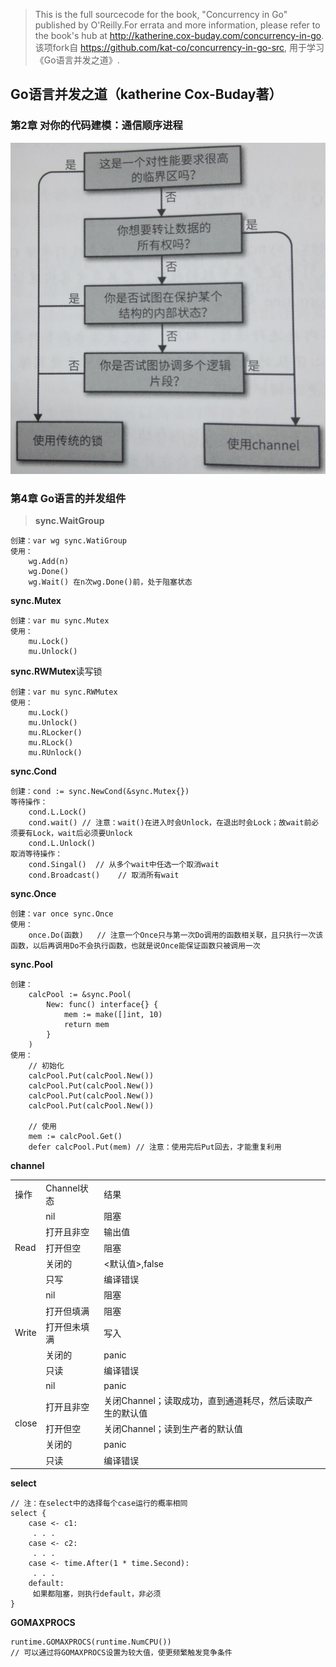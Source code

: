 > This is the full sourcecode for the book, "Concurrency in Go" published by O'Reilly.For errata and more information, please refer to the book's hub at http://katherine.cox-buday.com/concurrency-in-go. 该项fork自 https://github.com/kat-co/concurrency-in-go-src, 用于学习《Go语言并发之道》.

## Go语言并发之道（katherine Cox-Buday著）

### 第2章   对你的代码建模：通信顺序进程
![Channel与Mutex的选择](./learn/data/imgs/ChannelOrMutex.png)


### 第4章   Go语言的并发组件

> **sync.WaitGroup**
``` golang
创建：var wg sync.WatiGroup
使用：
    wg.Add(n)
    wg.Done() 
    wg.Wait() 在n次wg.Done()前，处于阻塞状态
```

**sync.Mutex**
``` golang
创建：var mu sync.Mutex
使用：
    mu.Lock()
    mu.Unlock()
```

**sync.RWMutex**读写锁
``` golang
创建：var mu sync.RWMutex
使用：
    mu.Lock()
    mu.Unlock()
    mu.RLocker()
    mu.RLock()
    mu.RUnlock()
```

**sync.Cond**
``` golang
创建：cond := sync.NewCond(&sync.Mutex{})
等待操作：
    cond.L.Lock()
    cond.wait() // 注意：wait()在进入时会Unlock，在退出时会Lock；故wait前必须要有Lock，wait后必须要Unlock
    cond.L.Unlock()
取消等待操作：
    cond.Singal()  // 从多个wait中任选一个取消wait
    cond.Broadcast()    // 取消所有wait 
```

**sync.Once**
``` golang
创建：var once sync.Once
使用：
    once.Do(函数)   // 注意一个Once只与第一次Do调用的函数相关联，且只执行一次该函数，以后再调用Do不会执行函数，也就是说Once能保证函数只被调用一次
```

**sync.Pool**
``` golang
创建：
    calcPool := &sync.Pool(
        New: func() interface{} {
            mem := make([]int, 10)
            return mem
        }
    )
使用：
    // 初始化
    calcPool.Put(calcPool.New())
    calcPool.Put(calcPool.New())
    calcPool.Put(calcPool.New())
    calcPool.Put(calcPool.New())

    // 使用
    mem := calcPool.Get()
    defer calcPool.Put(mem) // 注意：使用完后Put回去，才能重复利用
```

**channel**

<table>
    <tr>
        <td>操作</td>
        <td>Channel状态</td>
        <td>结果</td>
    </tr>
    <tr>
        <td rowspan=6>Read</td>
    </tr>
    <tr>
        <td>nil</td>
        <td>阻塞</td>
    </tr>
    <tr>
        <td>打开且非空</td>
        <td>输出值</td>
    </tr>
    <tr>
        <td>打开但空</td>
        <td>阻塞</td>
    </tr>
    <tr>
        <td>关闭的</td>
        <td><默认值>,false</td>
    </tr>
    <tr>
        <td>只写</td>
        <td>编译错误</td>
    </tr>
    <tr>
        <td rowspan=6>Write</td>
    </tr>
    <tr>
        <td>nil</td>
        <td>阻塞</td>
    </tr>
    <tr>
        <td>打开但填满</td>
        <td>阻塞</td>
    </tr>
    <tr>
        <td>打开但未填满</td>
        <td>写入</td>
    </tr>
    <tr>
        <td>关闭的</td>
        <td>panic</td>
    </tr>
    <tr>
        <td>只读</td>
        <td>编译错误</td>
    </tr>
    <tr>
        <td rowspan=6>close</td>
    </tr>
    <tr>
        <td>nil</td>
        <td>panic</td>
    </tr>
    <tr>
        <td>打开且非空</td>
        <td>关闭Channel；读取成功，直到通道耗尽，然后读取产生的默认值</td>
    </tr>
    <tr>
        <td>打开但空</td>
        <td>关闭Channel；读到生产者的默认值</td>
    </tr>
    <tr>
        <td>关闭的</td>
        <td>panic</td>
    </tr>
    <tr>
        <td>只读</td>
        <td>编译错误</td>
    </tr>
</table>

**select**
``` golang
// 注：在select中的选择每个case运行的概率相同
select {
    case <- c1:
     . . . 
    case <- c2:
     . . .
    case <- time.After(1 * time.Second):
     . . .
    default:
     如果都阻塞，则执行default，非必须
}

```

**GOMAXPROCS**
``` golang
runtime.GOMAXPROCS(runtime.NumCPU())
// 可以通过将GOMAXPROCS设置为较大值，使更频繁触发竞争条件
```









